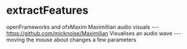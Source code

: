 # extractFeatures
openFrameworks and ofxMaxim
Maximillian audio visuals --- https://github.com/micknoise/Maximilian
Visualises an audio wave --- moving the mouse about changes a few parameters
